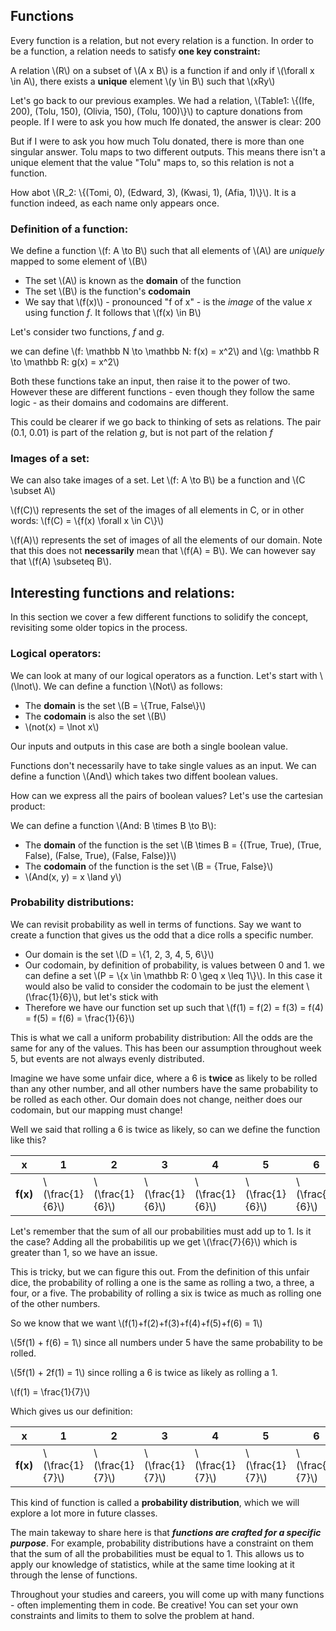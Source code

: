 ## Functions

Every function is a relation, but not every relation is a function. In order to be a function, a relation needs to satisfy **one key constraint:** 

A relation \\(R\\) on a subset of \\(A x B\\) is a function if and only if \\(\forall x \in A\\), there exists a **unique** element \\(y \in B\\) such that \\(xRy\\)

Let's go back to our previous examples. We had a relation,  \\(Table1: \\{(Ife, 200), (Tolu, 150), (Olivia, 150), (Tolu, 100)\\}\\) to capture donations from people. If I were to ask you how much Ife donated, the answer is clear: 200

But if I were to ask you how much Tolu donated, there is more than one singular answer. Tolu maps to two different outputs. This means there isn't a unique element that the value "Tolu" maps to, so this relation is not a function.

How abot \\(R_2: \\{(Tomi, 0), (Edward, 3), (Kwasi, 1), (Afia, 1)\\}\\). It is a function indeed, as each name only appears once.

### Definition of a function:

We define a function \\(f: A \to B\\) such that all elements of \\(A\\) are *uniquely* mapped to some element of \\(B\\)

- The set \\(A\\) is known as the **domain** of the function
- The set \\(B\\) is the function's **codomain**
- We say that \\(f(x)\\) - pronounced "f of x" - is the *image* of the value *x* using function *f*.  It follows that \\(f(x) \in B\\)

Let's consider two functions, *f* and *g*. 

we can define \\(f: \mathbb N \to \mathbb N: f(x) = x^2\\) and \\(g: \mathbb R \to \mathbb R: g(x) = x^2\\)

Both these functions take an input, then raise it to the power of two. However these are different functions - even though they follow the same logic - as their domains and codomains are different. 

This could be clearer if we go back to thinking of sets as relations. The pair (0.1, 0.01) is part of the relation *g*, but is not part of the relation *f* 

### Images of a set:
We can also take images of a set. Let \\(f: A \to B\\) be a function and \\(C \subset A\\)

\\(f(C)\\) represents the set of the images of all elements in C, or in other words: \\(f(C) = \\{f(x) \forall x \in C\\}\\)

\\(f(A)\\) represents the set of images of all the elements of our domain. Note that this does not **necessarily** mean that \\(f(A) = B\\). We can however say that \\(f(A) \subseteq B\\).

## Interesting functions and relations:

In this section we cover a few different functions to solidify the concept, revisiting some older topics in the process.

### Logical operators:

We can look at many of our logical operators as a function. Let's start with \\(\lnot\\). We can define a function \\(Not\\) as follows:
- The **domain** is the set \\(B = \\{True, False\\}\\)
- The **codomain** is also the set \\(B\\)
- \\(not(x) = \\lnot x\\)

Our inputs and outputs in this case are both a single boolean value.

Functions don't necessarily have to take single values as an input. We can define a function \\(And\\) which takes two diffent boolean values. 

How can we express all the pairs of boolean values? Let's use the cartesian product:

We can define a function \\(And: B \times B \to B\\):
- The **domain** of the function is the set \\(B \times B = {(True, True), (True, False), (False, True), (False, False)}\\)
- The **codomain** of the function is the set \\(B = {True, False}\\)
- \\(And(x, y) = x \land y\\)

### Probability distributions:

We can revisit probability as well in terms of functions. Say we want to create a function that gives us the odd that a dice rolls a specific number. 

- Our domain is the set \\(D = \\{1, 2, 3, 4, 5, 6\\}\\)
- Our codomain, by definition of probability, is values between 0 and 1. we can define a set \\(P = \\{x \in \mathbb R: 0 \geq x \leq 1\\}\\). In this case it would also be valid to consider the codomain to be just the element \\(\frac{1}{6}\\), but let's stick with 
- Therefore we have our function set up such that \\(f(1) = f(2) = f(3) = f(4) = f(5) = f(6) = \frac{1}{6}\\)

This is what we call a uniform probability distribution: All the odds are the same for any of the values. This has been our assumption throughout week 5, but events are not always evenly distributed.

Imagine we have some unfair dice, where a 6 is **twice** as likely to be rolled than any other number, and all other numbers have the same probability to be rolled as each other. Our domain does not change, neither does our codomain, but our mapping must change!

Well we said that rolling a 6 is twice as likely, so can we define the function like this?

|x|1|2|3|4|5|6|
|-|-|-|-|-|-|-|
|**f(x)**|\\(\frac{1}{6}\\)|\\(\frac{1}{6}\\)|\\(\frac{1}{6}\\)|\\(\frac{1}{6}\\)|\\(\frac{1}{6}\\)|\\(\frac{2}{6}\\)|

Let's remember that the sum of all our probabilities must add up to 1. Is it the case? Adding all the probabilitis up we get \\(\frac{7}{6}\\) which is greater than 1, so we have an issue. 

This is tricky, but we can figure this out. From the definition of this unfair dice, the probability of rolling a one is the same as rolling a two, a three, a four, or a five. The probability of rolling a six is twice as much as rolling one of the other numbers. 

So we know that we want \\(f(1)+f(2)+f(3)+f(4)+f(5)+f(6) = 1\\)

\\(5f(1) + f(6) = 1\\) since all numbers under 5 have the same probability to be rolled.

\\(5f(1) + 2f(1) = 1\\) since rolling a 6 is twice as likely as rolling a 1.

\\(f(1) = \frac{1}{7}\\)

Which gives us our definition:

|x|1|2|3|4|5|6|
|-|-|-|-|-|-|-|
|**f(x)**|\\(\frac{1}{7}\\)|\\(\frac{1}{7}\\)|\\(\frac{1}{7}\\)|\\(\frac{1}{7}\\)|\\(\frac{1}{7}\\)|\\(\frac{2}{7}\\)|

This kind of function is called a **probability distribution**, which we will explore a lot more in future classes. 

The main takeway to share here is that ***functions are crafted for a specific purpose***. For example, probability distributions have a constraint on them that the sum of all the probabilities must be equal to 1. This allows us to apply our knowledge of statistics, while at the same time looking at it through the lense of functions. 

Throughout your studies and careers, you will come up with many functions - often implementing them in code. Be creative! You can set your own constraints and limits to them to solve the problem at hand.